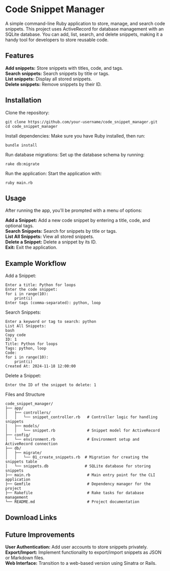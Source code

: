 # Code Snippet Manager
A simple command-line Ruby application to store, manage, and search code snippets. This project uses ActiveRecord for database management with an SQLite database. You can add, list, search, and delete snippets, making it a handy tool for developers to store reusable code.

## Features
**Add snippets:** Store snippets with titles, code, and tags.</br>
**Search snippets:** Search snippets by title or tags.</br>
**List snippets:** Display all stored snippets.</br>
**Delete snippets:** Remove snippets by their ID.</br>

## Installation
Clone the repository:
```
git clone https://github.com/your-username/code_snippet_manager.git
cd code_snippet_manager
```
Install dependencies: Make sure you have Ruby installed, then run:
```
bundle install
```
Run database migrations: Set up the database schema by running:
```
rake db:migrate
```
Run the application: Start the application with:
```
ruby main.rb
```
## Usage
After running the app, you'll be prompted with a menu of options:

**Add a Snippet:** Add a new code snippet by entering a title, code, and optional tags.</br>
**Search Snippets:** Search for snippets by title or tags.</br>
**List All Snippets:** View all stored snippets.</br>
**Delete a Snippet:** Delete a snippet by its ID.</br>
**Exit:** Exit the application.

## Example Workflow
Add a Snippet:
```
Enter a title: Python for loops
Enter the code snippet: 
for i in range(10):
    print(i)
Enter tags (comma-separated): python, loop
```
Search Snippets:
```
Enter a keyword or tag to search: python
List All Snippets:
bash
Copy code
ID: 1
Title: Python for loops
Tags: python, loop
Code:
for i in range(10):
    print(i)
Created At: 2024-11-18 12:00:00
```
Delete a Snippet:
```
Enter the ID of the snippet to delete: 1
```
Files and Structure
```
code_snippet_manager/
├── app/
│   ├── controllers/
│   │   └── snippet_controller.rb   # Controller logic for handling snippets
│   ├── models/
│   │   └── snippet.rb              # Snippet model for ActiveRecord
├── config/
│   └── environment.rb              # Environment setup and ActiveRecord connection
├── db/
│   ├── migrate/
│   │   └── 01_create_snippets.rb  # Migration for creating the snippets table
│   └── snippets.db                # SQLite database for storing snippets
├── main.rb                         # Main entry point for the CLI application
├── Gemfile                         # Dependency manager for the project
├── Rakefile                        # Rake tasks for database management
└── README.md                       # Project documentation
```
## Download Links
## Future Improvements
**User Authentication:** Add user accounts to store snippets privately.</br>
**Export/Import:** Implement functionality to export/import snippets as JSON or Markdown files.</br>
**Web Interface:** Transition to a web-based version using Sinatra or Rails.</br>
